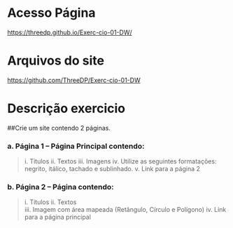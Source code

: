 # Acesso Página
https://threedp.github.io/Exerc-cio-01-DW/

# Arquivos do site
https://github.com/ThreeDP/Exerc-cio-01-DW

# Descrição exercicio
##Crie um site contendo 2 páginas.  
 
### a. Página 1 – Página Principal contendo: 
> i. Títulos 
ii. Textos 
iii. Imagens 
iv. Utilize as seguintes formatações: negrito, itálico, tachado e 
sublinhado. 
v. Link para a página 2 
 
### b. Página 2 – Página contendo: 
> i. Títulos 
ii. Textos  
iii. Imagem com área mapeada (Retângulo, Círculo e Polígono) 
iv. Link para a página principal
